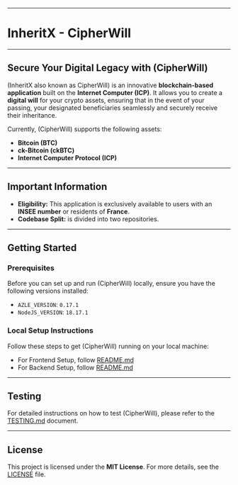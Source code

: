 -----

# InheritX - CipherWill

-----

## Secure Your Digital Legacy with  (CipherWill)

(InheritX also known as CipherWill) is an innovative **blockchain-based application** built on the **Internet Computer (ICP)**. It allows you to create a **digital will** for your crypto assets, ensuring that in the event of your passing, your designated beneficiaries seamlessly and securely receive their inheritance.

Currently,  (CipherWill) supports the following assets:

  * **Bitcoin (BTC)**
  * **ck-Bitcoin (ckBTC)**
  * **Internet Computer Protocol (ICP)**

-----

## Important Information

  * **Eligibility:** This application is exclusively available to users with an **INSEE number** or residents of **France**.
  * **Codebase Split:**  is divided into two repositories.

-----

## Getting Started

### Prerequisites

Before you can set up and run  (CipherWill) locally, ensure you have the following versions installed:

  * `AZLE_VERSION`: `0.17.1`
  * `NodeJS_VERSION`: `18.17.1`

### Local Setup Instructions

Follow these steps to get  (CipherWill) running on your local machine:

- For Frontend Setup, follow [README.md](CipherWill-%20Frontend/README.md)
- For Backend Setup, follow [README.md](CipherWill-Backend/README.md)

-----

## Testing

For detailed instructions on how to test  (CipherWill), please refer to the [TESTING.md](https://github.com/Xbtiou/-CipherWill/blob/main/InhertiX-CipherWill-Backend/TESTING.md) document.

-----

## License

This project is licensed under the **MIT License**. For more details, see the [LICENSE](https://github.com/Xbtiou/CipherWill/blob/main/CipherWill-Backend/LICENSE.md) file.
